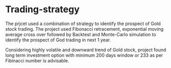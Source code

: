 # Trading-strategy

The prjcet used a combination of strategy to identify the prospect of Gold stock trading. The project used Fibonacci retracement, exponential moving average cross over followed by Backtest and Monte-Carlo simulation to identify the prospect of God trading in next 1 year.

Considering highly volatile and downward trend of Gold stock, project found long term investment option with minimum 200 days window or 233 as per Fibinacci number is advisable.

